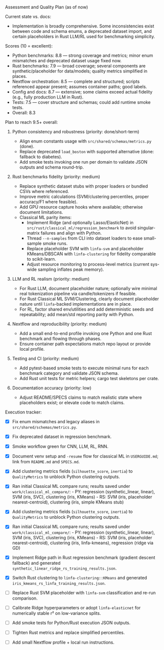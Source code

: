 Assessment and Quality Plan (as of now)

Current state vs. docs:
- Implementation is broadly comprehensive. Some inconsistencies exist between code and schema enums, a deprecated dataset import, and certain placeholders in Rust LLM/RL used for benchmarking simplicity.

Scores (10 = excellent):
- Python benchmarks: 8.8 — strong coverage and metrics; minor enum mismatches and deprecated dataset usage fixed now.
- Rust benchmarks: 7.9 — broad coverage; several components are synthetic/placeholder for data/models; quality metrics simplified in places.
- Nextflow orchestration: 8.5 — complete and structured; scripts referenced appear present; assumes container paths; good labels.
- Config and docs: 8.7 — extensive; some claims exceed actual fidelity (e.g., fully production LLM in Rust).
- Tests: 7.5 — cover structure and schemas; could add runtime smoke tests.
- Overall: 8.3

Plan to reach 9.5+ overall:
1) Python consistency and robustness (priority: done/short-term)
   - Align enum constants usage with `src/shared/schemas/metrics.py` (done).
   - Replace deprecated `load_boston` with supported alternative (done: fallback to diabetes).
   - Add smoke tests invoking one run per domain to validate JSON outputs and schema round-trip.

2) Rust benchmarks fidelity (priority: medium)
   - Replace synthetic dataset stubs with proper loaders or bundled CSVs where referenced.
   - Improve metric calculations (SVM/clustering percentiles, proper accuracy/F1 where feasible).
   - Add GPU resource capture hooks where available; otherwise document limitations.
   - Classical ML parity items:
     - Implement Ridge (and optionally Lasso/ElasticNet) in `src/rust/classical_ml/regression_benchmark` to avoid singular-matrix failures and align with Python.
     - Thread `--n-samples` from CLI into dataset loaders to ease small-sample smoke runs.
     - Replace placeholder SVM with `linfa-svm` and placeholder KMeans/DBSCAN with `linfa-clustering` for fidelity comparable to scikit-learn.
     - Adjust resource monitoring to process-level metrics (current sys-wide sampling inflates peak memory).

3) LLM and RL realism (priority: medium)
   - For Rust LLM, document placeholder nature; optionally wire minimal real tokenization pipeline via candle/tokenizers if feasible.
   - For Rust Classical ML SVM/Clustering, clearly document placeholder nature until `linfa`-backed implementations are in place.
   - For RL, factor shared env/utilities and add deterministic seeds and repeatability; add mean/std reporting parity with Python.

4) Nextflow and reproducibility (priority: medium)
   - Add a small end-to-end profile invoking one Python and one Rust benchmark and flowing through phases.
   - Ensure container path expectations match repo layout or provide local profile.

5) Testing and CI (priority: medium)
   - Add pytest-based smoke tests to execute minimal runs for each benchmark category and validate JSON schema.
   - Add Rust unit tests for metric helpers; cargo test skeletons per crate.

6) Documentation accuracy (priority: low)
   - Adjust README/SPECS claims to match realistic state where placeholders exist; or elevate code to match claims.

Execution tracker:
- [x] Fix enum mismatches and legacy aliases in `src/shared/schemas/metrics.py`.
- [x] Fix deprecated dataset in regression benchmark.
- [x] Smoke workflow green for CNN, LLM, RL, RNN.
- [x] Document venv setup and `-resume` flow for classical ML in `USERGUIDE.md`; link from `README.md` and `SPECS.md`.
- [x] Add clustering metrics fields (`silhouette_score`, `inertia`) to `QualityMetrics` to unblock Python clustering outputs.
- [x] Ran initial Classical ML compare runs; results saved under `work/classical_ml_compare/`:
      - PY: regression (synthetic_linear, linear), SVM (iris, SVC), clustering (iris, KMeans)
      - RS: SVM (iris, placeholder nearest-centroid), clustering (iris, simple KMeans stub)
- [x] Add clustering metrics fields (`silhouette_score`, `inertia`) to `QualityMetrics` to unblock Python clustering outputs.
- [x] Ran initial Classical ML compare runs; results saved under `work/classical_ml_compare/`:
      - PY: regression (synthetic_linear, linear), SVM (iris, SVC), clustering (iris, KMeans)
      - RS: SVM (iris, placeholder nearest-centroid), clustering (iris, linfa-kmeans), regression (ridge via GD)
- [x] Implement Ridge path in Rust regression benchmark (gradient descent fallback) and generated `synthetic_linear_ridge_rs_training_results.json`.
- [x] Switch Rust clustering to `linfa-clustering::KMeans` and generated `iris_kmeans_rs_linfa_training_results.json`.
- [ ] Replace Rust SVM placeholder with `linfa-svm` classification and re-run comparison.
- [ ] Calibrate Ridge hyperparameters or adopt `linfa-elasticnet` for numerically stable r² on low-variance splits.
- [ ] Add smoke tests for Python/Rust execution JSON outputs.
- [ ] Tighten Rust metrics and replace simplified percentiles.
- [ ] Add small Nextflow profile + local run instructions.

